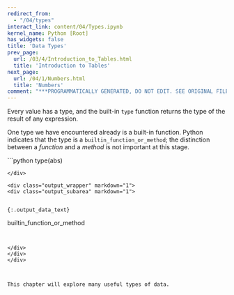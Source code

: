 ```yaml
---
redirect_from:
  - "/04/types"
interact_link: content/04/Types.ipynb
kernel_name: Python [Root]
has_widgets: false
title: 'Data Types'
prev_page:
  url: /03/4/Introduction_to_Tables.html
  title: 'Introduction to Tables'
next_page:
  url: /04/1/Numbers.html
  title: 'Numbers'
comment: "***PROGRAMMATICALLY GENERATED, DO NOT EDIT. SEE ORIGINAL FILES IN /content***"
---
```



Every value has a type, and the built-in `type` function returns the type of the result of any expression.



One type we have encountered already is a built-in function. Python indicates that the type is a `builtin_function_or_method`; the distinction between a *function* and a *method* is not important at this stage.



<div markdown="1" class="cell code_cell">
<div class="input_area" markdown="1">
```python
type(abs)

```
</div>

<div class="output_wrapper" markdown="1">
<div class="output_subarea" markdown="1">


{:.output_data_text}
```
builtin_function_or_method
```


</div>
</div>
</div>



This chapter will explore many useful types of data.

